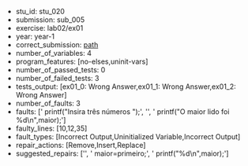- stu_id: stu_020	       
- submission: sub_005
- exercise: lab02/ex01
- year: year-1
- correct_submission: [path](https://github.com/pmorvalho/C-Pack-IPAs/blob/main/correct_submissions/year-1/lab02/ex01/ex01-stu_020-sub_006)
- number_of_variables: 4
- program_features: [no-elses,uninit-vars] 
- number_of_passed_tests: 0
- number_of_failed_tests: 3
- tests_output: [ex01_0: Wrong Answer,ex01_1: Wrong Answer,ex01_2: Wrong Answer]
- number_of_faults: 3
- faults: ['    printf("Insira três números ");', '', '    printf("O maior lido foi %d\n",maior);']
- faulty_lines: [10,12,35]
- fault_types: [Incorrect Output,Uninitialized Variable,Incorrect Output]
- repair_actions: [Remove,Insert,Replace] 
- suggested_repairs: ['', '    maior=primeiro;', '    printf("%d\n",maior);']
